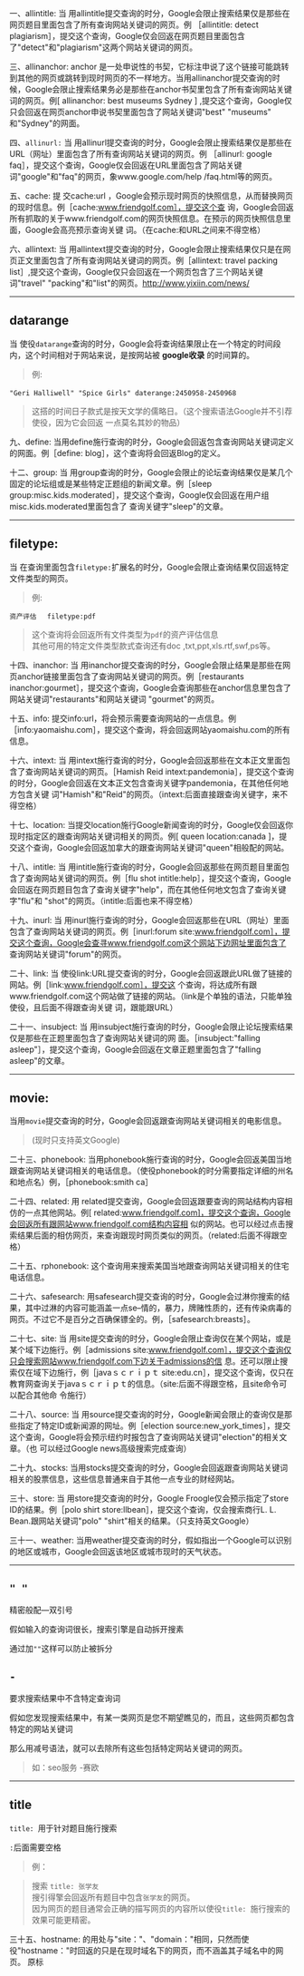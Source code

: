 一、allintitle:
当 用allintitle提交查询的时分，Google会限止搜索结果仅是那些在网页题目里面包含了所有查询网站关键词的网页。例 ［allintitle: detect plagiarism］，提交这个查询，Google仅会回返在网页题目里面包含了"detect"和"plagiarism"这两个网站关键词的网页。


三、allinanchor:
anchor 是一处申说性的书契，它标注申说了这个链接可能跳转到其他的网页或跳转到现时网页的不一样地方。当用allinanchor提交查询的时 候，Google会限止搜索结果务必是那些在anchor书契里包含了所有查询网站关键词的网页。例[ allinanchor: best museums Sydney ] ,提交这个查询，Google仅只会回返在网页anchor申说书契里面包含了网站关键词"best" "museums" 和"Sydney"的网面。

四、`allinurl:`
当 用allinurl提交查询的时分，Google会限止搜索结果仅是那些在URL（网址）里面包含了所有查询网站关键词的网页。例 ［allinurl: google faq］，提交这个查询，Google仅会回返在URL里面包含了网站关键词"google"和"faq"的网页，象www.google.com/help /faq.html等的网页。

五、cache:
提 交cache:url ，Google会预示现时网页的快照信息，从而替换网页的现时信息。例［cache:www.friendgolf.com］，提交这个查 询，Google会回返所有抓取的关于www.friendgolf.com的网页快照信息。在预示的网页快照信息里面，Google会高亮预示查询关键 词。（在cache:和URL之间来不得空格）

六、allintext:
当 用allintext提交查询的时分，Google会限止搜索结果仅只是在网页正文里面包含了所有查询网站关键词的网页。例［allintext: travel packing list］,提交这个查询，Google仅只会回返在一个网页包含了三个网站关键词"travel" "packing"和"list"的网页。http://www.yixiin.com/news/

---
## datarange
当 使役`datarange`查询的时分，Google会将查询结果限止在一个特定的时间段内，这个时间相对于网站来说，是按网站被 **google收录** 的时间算的。
>例:　
```
"Geri Halliwell" "Spice Girls" daterange:2450958-2450968　
```
>
>这搭的时间日子款式是按天文学的儒略日。（这个搜索语法Google并不引荐使役，因为它会回返 一点莫名其妙的物品）

九、define:
当用define施行查询的时分，Google会回返包含查询网站关键词定义的网面。例［define: blog］，这个查询将会回返Blog的定义。

十二、group:
当 用group查询的时分，Google会限止的论坛查询结果仅是某几个固定的论坛组或是某些特定正题组的新闻文章。例［sleep group:misc.kids.moderated］，提交这个查询，Google仅会回返在用户组misc.kids.moderated里面包含了 查询关键字"sleep"的文章。

---
## filetype:

当 在查询里面包含`filetype:`扩展名的时分，Google会限止查询结果仅回返特定文件类型的网页。

>例:
```
资产评估　 filetype:pdf
```
>这个查询将会回返所有文件类型为`pdf`的资产评估信息 <br/>
>其他可用的特定文件类型款式查询还有doc ,txt,ppt,xls.rtf,swf,ps等。

十四、inanchor:
当 用inanchor提交查询的时分，Google会限止结果是那些在网页anchor链接里面包含了查询网站关键词的网页。例［restaurants inanchor:gourmet］，提交这个查询，Google会查询那些在anchor信息里包含了网站关键词"restaurants"和网站关键词 "gourmet"的网页。

十五、info:
提交info:url，将会预示需要查询网站的一点信息。例［info:yaomaishu.com］，提交这个查询，将会回返网站yaomaishu.com的所有信息。

十六、intext:
当 用intext施行查询的时分，Google会回返那些在文本正文里面包含了查询网站关键词的网页。［Hamish Reid intext:pandemonia］，提交这个查询的时分，Google会回返在文本正文包含查询关键字pandemonia，在其他任何地方包含关键 词"Hamish"和"Reid"的网页。（intext:后面直接跟查询关键字，来不得空格）

十七、location:
当提交location施行Google新闻查询的时分，Google仅会回返你现时指定区的跟查询网站关键词相关的网页。例[ queen location:canada ]，提交这个查询，Google会回返加拿大的跟查询网站关键词"queen"相般配的网站。

十八、intitle:
当 用intitle施行查询的时分，Google会回返那些在网页题目里面包含了查询网站关键词的网页。例［flu shot intitle:help］，提交这个查询，Google会回返在网页题目包含了查询关键字"help"，而在其他任何地文包含了查询关键字"flu"和 "shot"的网页。（intitle:后面也来不得空格）

十九、inurl:
当 用inurl施行查询的时分，Google会回返那些在URL（网址）里面包含了查询网站关键词的网页。例［inurl:forum site:www.friendgolf.com］，提交这个查询，Google会查寻www.friendgolf.com这个网站下边网址里面包含了 查询网站关键词"forum"的网页。

二十、link:
当 使役link:URL提交查询的时分，Google会回返跟此URL做了链接的网站。例［link:www.friendgolf.com］，提交这 个查询，将达成所有跟www.friendgolf.com这个网站做了链接的网站。（link是个单独的语法，只能单独使役，且后面不得跟查询关键 词，跟能跟URL）

二十一、insubject:
当 用insubject施行查询的时分，Google会限止论坛搜索结果仅是那些在正题里面包含了查询网站关键词的网 面。［insubject:"falling asleep"］，提交这个查询，Google会回返在文章正题里面包含了"falling asleep"的文章。

---
## movie:

当用`movie`提交查询的时分，Google会回返跟查询网站关键词相关的电影信息。
>(现时只支持英文Google)

二十三、phonebook:
当用phonebook施行查询的时分，Google会回返美国当地跟查询网站关键词相关的电话信息。（使役phonebook的时分需要指定详细的州名和地点名）例，［phonebook:smith ca］

二十四、related:
用 related提交查询，Google会回返跟要查询的网站结构内容相仿的一点其他网站。例[ related:www.friendgolf.com]，提交这个查询，Google会回返所有跟网站www.friendgolf.com结构内容相 似的网站。也可以经过点击搜索结果后面的相仿网页，来查询跟现时网页类似的网页。（related:后面不得跟空格）

二十五、rphonebook:
这个查询用来搜索美国当地跟查询网站关键词相关的住宅电话信息。

二十六、safesearch:
用safesearch提交查询的时分，Google会过淋你搜索的结果，其中过淋的内容可能涵盖一点se–情的，暴力，牌赌性质的，还有传染病毒的网页。不过它不是百分之百确保镖全的。例，［safesearch:breasts］。

二十七、site:
当 用site提交查询的时分，Google会限止查询仅在某个网站，或是某个域下边施行。例［admissions site:www.friendgolf.com］，提交这个查询仅只会搜索网站www.friendgolf.com下边关于admissions的信 息。还可以限止搜索仅在域下边施行，例［javaｓｃｒｉｐｔ site:edu.cn］，提交这个查询，仅只在教育网查询关于javaｓｃｒｉｐｔ的信息。（site:后面不得跟空格，且site命令可以配合其他命 令施行）

二十八、source:
当 用source提交查询的时分，Google新闻会限止的查询仅是那些指定了特定ID或新闻源的网址。例［election source:new_york_times］，提交这个查询，Google将会预示纽约时报包含了查询网站关键词"election"的相关文章。（也 可以经过Google news高级搜索完成查询）

二十九、stocks:
当用stocks提交查询的时分，Google会回返跟查询网站关键词相关的股票信息，这些信息普通来自于其他一点专业的财经网站。

三十、store:
当 用store提交查询的时分，Google Froogle仅会预示指定了store ID的结果。例［polo shirt store:llbean］，提交这个查询，仅会搜索商行L. L. Bean.跟网站关键词"polo" "shirt"相关的结果。（只支持英文Google）

三十一、weather:
当用weather提交查询的时分，假如指出一个Google可以识别的地区或城市，Google会回返该地区或城市现时的天气状态。

---
## `" "`

精密般配—双引号

假如输入的查询词很长，搜索引擎是自动拆开搜素

通过加`""`这样可以防止被拆分

## `-`
要求搜索结果中不含特定查询词 

假如您发现搜索结果中，有某一类网页是您不期望瞧见的，而且，这些网页都包含特定的网站关键词

那么用减号语法，就可以去除所有这些包括特定网站关键词的网页。
>如：seo服务 -赛欧

---
## title
`title: `用于针对题目施行搜索

`:`后面需要空格

>例：

>搜索 `title: 张学友` <br/>
>搜引得擎会回返所有题目中包含`张学友`的网页。<br/>
>因为网页的题目通常会正确的描写网页的内容所以使役`title: `施行搜索的效果可能更精密。

三十五、hostname:
的用处与"site："、"domain："相同，只然而使役"hostname："时回返的只是在现时域名下的网页，而不涵盖其子域名中的网页。
原标